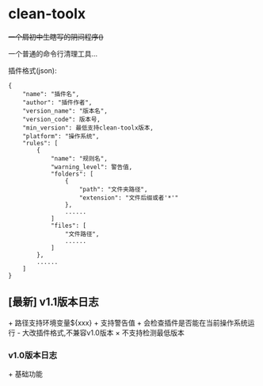# clean-toolx

~~一个屑初中生瞎写的阴间程序()~~

一个普通的命令行清理工具...

插件格式(json):
```
{
	"name": "插件名",
	"author": "插件作者",
	"version_name": "版本名",
	"version_code": 版本号,
	"min_version": 最低支持clean-toolx版本,
	"platform": "操作系统",
	"rules": [
		{
			"name": "规则名",
			"warning_level": 警告值,
			"folders": [
				{
					"path": "文件夹路径",
					"extension": "文件后缀或者'*'"
				},
				......
			]
			"files": [
				"文件路径",
				......
			]
		},
		......
	]
}
```

## [最新] v1.1版本日志
\+ 路径支持环境变量${xxx}
\+ 支持警告值
\+ 会检查插件是否能在当前操作系统运行
\-  大改插件格式,不兼容v1.0版本
× 不支持检测最低版本

### v1.0版本日志
\+ 基础功能